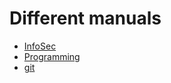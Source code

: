 # Different manuals

* [InfoSec](https://github.com/kukslk/manul/blob/main/InfoSec.md)
* [Programming](https://github.com/kukslk/manul/blob/main/Programming.md)
* [git](https://github.com/kukslk/manul/blob/main/git.md)
